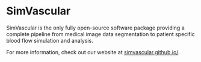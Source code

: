 # SimVascular

SimVascular is the only fully open-source software package providing a complete pipeline from medical image data segmentation to patient specific blood flow simulation and analysis.

For more information, check out our website at [simvascular.github.io/](https://simvascular.github.io/).